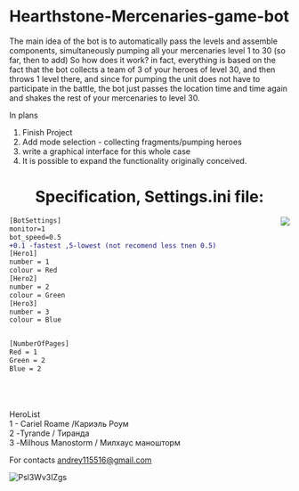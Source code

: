 # Hearthstone-Mercenaries-game-bot
The main idea of  the bot is to automatically pass the levels and assemble components, 
simultaneously pumping all your mercenaries level 1 to 30 (so far, then to add)
So how does it work?
in fact, everything is based on the fact that the bot collects a team of 3 of your heroes of level 30, 
and then throws 1 level there, and since for pumping the unit does not have to participate in the battle, 
the bot just passes the location time and time again and shakes the rest of your mercenaries to level 30.

In plans
1. Finish Project
2. Add mode selection - collecting fragments/pumping heroes
3. write a graphical interface for this whole case
4. It is possible to expand the functionality originally conceived.

<h1 align="center">Specification, Settings.ini file:</h1>
<img align="right" src="https://user-images.githubusercontent.com/68296704/137645142-8bc3bbf2-ee4c-44ce-adde-414c7bc65fbe.png"></img>

```diff
[BotSettings]
monitor=1 
bot_speed=0.5 
+0.1 -fastest ,5-lowest (not recomend less tnen 0.5)
[Hero1]
number = 1
colour = Red
[Hero2]
number = 2
colour = Green
[Hero3]
number = 3
colour = Blue


[NumberOfPages]
Red = 1
Green = 2
Blue = 2
```

<br>
<br>
<br>
<div align="left">
HeroList<br>
1 - Cariel Roame /Кариэль Роум<br>
2 -Tyrande / Тиранда<br>
3 -Milhous Manostorm / Милхаус маношторм<br>
</div>

For contacts andrey115516@gmail.com



![Psl3Wv3IZgs](https://user-images.githubusercontent.com/68296704/137604260-9981e52b-0fd8-469c-8b36-d5f1dfa9e8a6.jpg)
